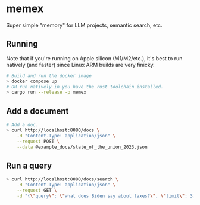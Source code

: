 # memex

Super simple "memory" for LLM projects, semantic search, etc.

## Running

Note that if you're running on Apple silicon (M1/M2/etc.), it's best to run natively (and faster)
since Linux ARM builds are very finicky.

``` bash
# Build and run the docker image
> docker compose up
# OR run natively in you have the rust toolchain installed.
> cargo run --release -p memex
```

## Add a document

``` bash
# Add a doc.
> curl http://localhost:8080/docs \
    -H "Content-Type: application/json" \
    --request POST \
    --data @example_docs/state_of_the_union_2023.json
```

## Run a query

``` bash
> curl http://localhost:8080/docs/search \
    -H "Content-Type: application/json" \
    --request GET \
    -d "{\"query\": \"what does Biden say about taxes?\", \"limit\": 3}"
```